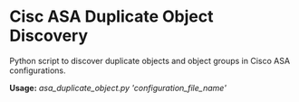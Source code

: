 # Cisc ASA Duplicate Object Discovery

Python script to discover duplicate objects and object groups in Cisco ASA configurations.

<b>Usage:</b>  <i>asa_duplicate_object.py 'configuration_file_name'</i>
